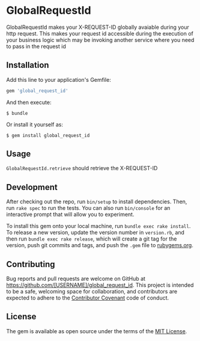 # GlobalRequestId

GlobalRequestId makes your X-REQUEST-ID globally avaiable during your http request. This makes your request id accessible during the execution of your business logic which may be invoking another service where you need to pass in the request id

## Installation

Add this line to your application's Gemfile:

```ruby
gem 'global_request_id'
```

And then execute:

    $ bundle

Or install it yourself as:

    $ gem install global_request_id

## Usage

`GlobalRequestId.retrieve` should retrieve the X-REQUEST-ID

## Development

After checking out the repo, run `bin/setup` to install dependencies. Then, run `rake spec` to run the tests. You can also run `bin/console` for an interactive prompt that will allow you to experiment.

To install this gem onto your local machine, run `bundle exec rake install`. To release a new version, update the version number in `version.rb`, and then run `bundle exec rake release`, which will create a git tag for the version, push git commits and tags, and push the `.gem` file to [rubygems.org](https://rubygems.org).

## Contributing

Bug reports and pull requests are welcome on GitHub at https://github.com/[USERNAME]/global_request_id. This project is intended to be a safe, welcoming space for collaboration, and contributors are expected to adhere to the [Contributor Covenant](http://contributor-covenant.org) code of conduct.


## License

The gem is available as open source under the terms of the [MIT License](http://opensource.org/licenses/MIT).

